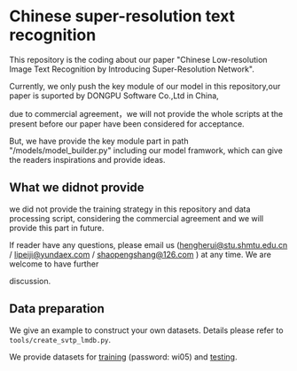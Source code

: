 # Chinese super-resolution text recognition

This repository is the coding about our paper "Chinese Low-resolution Image Text Recognition by Introducing Super-Resolution Network".

Currently, we only push the key module of our model in this repository,our paper is suported by DONGPU Software Co.,Ltd in China,

due to commercial agreement，we will not provide the whole scripts at the present before our paper have been considered for acceptance. 

But, we have provide the key module part in path "/models/model_builder.py" including our model framwork, which can give the readers inspirations and provide ideas.


## What we didnot provide
we did not provide the training strategy in this repository and data processing script, considering the commercial agreement and we will provide this part in future.

If reader have any questions, please email us (hengherui@stu.shmtu.edu.cn / lipeiji@yundaex.com / shaopengshang@126.com ) at any time. We are welcome to have further 

discussion.



## Data preparation

We give an example to construct your own datasets. Details please refer to `tools/create_svtp_lmdb.py`.

We provide datasets for [training](https://pan.baidu.com/s/1BMYb93u4gW_3GJdjBWSCSw&shfl=sharepset) (password: wi05) and [testing](https://drive.google.com/open?id=1U4mGLlsm9Ade1-gQOyd6He5R0yiaafYJ).
